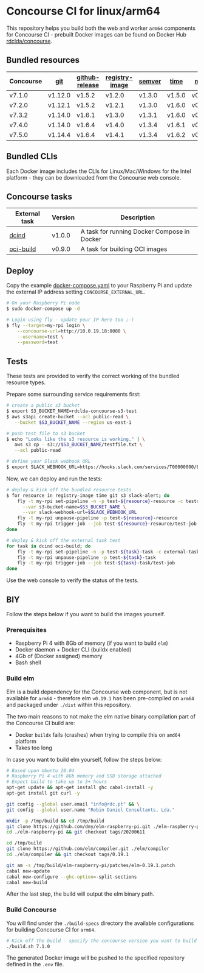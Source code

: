 # Concourse CI for linux/arm64

This repository helps you build both the web and worker `arm64` components for Concourse CI - prebuilt Docker images can be found on Docker Hub [rdclda/concourse](https://hub.docker.com/repository/docker/rdclda/concourse).

## Bundled resources

| Concourse | [git](https://github.com/concourse/git-resource) | [github-release](https://github.com/concourse/github-release-resource) | [registry-image](https://github.com/concourse/registry-image-resource) | [semver](https://github.com/concourse/semver-resource) | [time](https://github.com/concourse/time-resource) | [mock](https://github.com/concourse/mock-resource) | [s3](https://github.com/concourse/s3-resource) | [slack-alert](https://github.com/arbourd/concourse-slack-alert-resource) |
|--- |--- |--- |--- |--- |--- |--- |--- |--- |
| v7.1.0 | v1.12.0 | v1.5.2 | v1.2.0 | v1.3.0 | v1.5.0 | v0.11.1 | v1.1.1 | v0.15.0 |
| v7.2.0 | v1.12.1 | v1.5.2 | v1.2.1 | v1.3.0 | v1.6.0 | v0.11.1 | v1.1.1 | v0.15.0 |
| v7.3.2 | v1.14.0 | v1.6.1 | v1.3.0 | v1.3.1 | v1.6.0 | v0.11.2 | v1.1.1 | v0.15.0 |
| v7.4.0 | v1.14.0 | v1.6.4 | v1.4.0 | v1.3.4 | v1.6.1 | v0.12.2 | v1.1.2 | v0.15.0 |
| v7.5.0 | v1.14.4 | v1.6.4 | v1.4.1 | v1.3.4 | v1.6.2 | v0.12.3 | v1.1.3 | v0.15.0 |

## Bundled CLIs

Each Docker image includes the CLIs for Linux/Mac/Windows for the Intel platform - they can be downloaded from the Concourse web console.

## Concourse tasks

| External task | Version | Description |
|--- |--- |--- |
| [dcind](https://github.com/robinhuiser/concourse-arm64/tree/main/external-tasks/dcind) | v1.0.0 | A task for running Docker Compose in Docker | 
| [oci-build](https://github.com/concourse/oci-build-task) | v0.9.0 | A task for building OCI images |

## Deploy

Copy the example [docker-compose.yaml](./docker-compose.yaml) to your Raspberry Pi and update the external IP address setting `CONCOURSE_EXTERNAL_URL`.

~~~bash
# On your Raspberry Pi node
$ sudo docker-compose up -d

# Login using fly - update your IP here too ;-)
$ fly --target=my-rpi login \
    --concourse-url=http://10.0.19.18:8080 \
    --username=test \
    --password=test                                                        
~~~

## Tests

These tests are provided to verify the correct working of the bundled resource types. 

Prepare some surrounding service requirements first:

~~~bash
# create a public s3 bucket
$ export S3_BUCKET_NAME=rdclda-concourse-s3-test
$ aws s3api create-bucket --acl public-read \
   --bucket $S3_BUCKET_NAME --region us-east-1

# push test file to s3 bucket
$ echo "Looks like the s3 resource is working." | \
   aws s3 cp - s3://$S3_BUCKET_NAME/testfile.txt \
   --acl public-read

# define your Slack webhook URL
$ export SLACK_WEBHOOK_URL=https://hooks.slack.com/services/T00000000/B00000000/XXXXXXXXXXXXXXXXXXXXXXXX
~~~

Now, we can deploy and run the tests:

~~~bash
# deploy & kick off the bundled resource tests
$ for resource in registry-image time git s3 slack-alert; do
    fly -t my-rpi set-pipeline -n -p test-${resource}-resource -c tests/$resource-resource.yaml \
      --var s3-bucket-name=$S3_BUCKET_NAME \
      --var slack-webhook-url=$SLACK_WEBHOOK_URL
    fly -t my-rpi unpause-pipeline -p test-${resource}-resource
    fly -t my-rpi trigger-job --job test-${resource}-resource/test-job
done

# deploy & kick off the external task test
for task in dcind oci-build; do
    fly -t my-rpi set-pipeline -n -p test-${task}-task -c external-tasks/${task}/example/pipe.yaml
    fly -t my-rpi unpause-pipeline -p test-${task}-task
    fly -t my-rpi trigger-job --job test-${task}-task/test-job
done
~~~

Use the web console to verify the status of the tests.

## BIY

Follow the steps below if you want to build the images yourself.
### Prerequisites

* Raspberry Pi 4 with 8Gb of memory (if you want to build `elm`)
* Docker daemon + Docker CLI (buildx enabled)
* 4Gb of (Docker assigned) memory
* Bash shell

### Build elm

Elm is a build dependency for the Concourse web component, but is not available for `arm64` - therefore elm `v0.19.1` has been pre-compiled on `arm64` and packaged under `./dist` within this repository.

The two main reasons to not make the elm native binary compilation part of the Concourse CI build are:

* Docker `buildx` fails (crashes) when trying to compile this on `amd64` platform
* Takes too long

In case you want to build elm yourself, follow the steps below:

~~~bash
# Based upon Ubuntu 20.04
# Raspberry Pi 4 with 8Gb memory and SSD storage attached
# Expect build to take up to 3+ hours
apt-get update && apt-get install ghc cabal-install -y
apt-get install git curl -y

git config --global user.email "info@rdc.pt" && \
git config --global user.name "Robin Daniel Consultants, Lda."

mkdir -p /tmp/build && cd /tmp/build
git clone https://github.com/dmy/elm-raspberry-pi.git ./elm-raspberry-pi
cd ./elm-raspberry-pi && git checkout tags/20200611

cd /tmp/build
git clone https://github.com/elm/compiler.git ./elm/compiler
cd ./elm/compiler && git checkout tags/0.19.1

git am -s /tmp/build/elm-raspberry-pi/patches/elm-0.19.1.patch
cabal new-update
cabal new-configure --ghc-option=-split-sections
cabal new-build
~~~

After the last step, the build will output the elm binary path.

### Build Concourse

You will find under the `./build-specs` directory the available configurations for building Concourse CI for `arm64`.

~~~bash
# Kick off the build - specify the concourse version you want to build
./build.sh 7.1.0
~~~

The generated Docker image will be pushed to the specified repository defined in the `.env` file.
